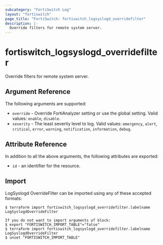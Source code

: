 ```yaml
---
subcategory: "FortiSwitch Log"
layout: "fortiswitch"
page_title: "FortiSwitch: fortiswitch_logsyslogd_overridefilter"
description: |-
  Override filters for remote system server.
---
```


# fortiswitch_logsyslogd_overridefilter
Override filters for remote system server.

## Argument Reference

The following arguments are supported:

* `override` - Override FortiAnalyzer setting or use the global setting. Valid values: `enable`, `disable`.
* `severity` - The least severity level to log. Valid values: `emergency`, `alert`, `critical`, `error`, `warning`, `notification`, `information`, `debug`.


## Attribute Reference

In addition to all the above arguments, the following attributes are exported:
* `id` - an identifier for the resource.

## Import

LogSyslogd OverrideFilter can be imported using any of these accepted formats:
```
$ terraform import fortiswitch_logsyslogd_overridefilter.labelname LogSyslogdOverrideFilter

If you do not want to import arguments of block:
$ export "FORTISWITCH_IMPORT_TABLE"="false"
$ terraform import fortiswitch_logsyslogd_overridefilter.labelname LogSyslogdOverrideFilter
$ unset "FORTISWITCH_IMPORT_TABLE"
```
